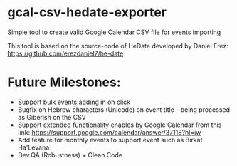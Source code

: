 # gcal-csv-hedate-exporter
Simple tool to create valid Google Calendar CSV file for events importing

This tool is based on the source-code of HeDate developed by Daniel Erez:
https://github.com/erezdaniel7/he-date

# Future Milestones:
- Support bulk events adding in on click
- Bugfix on Hebrew characters (Unicode) on event title - being processed as Giberish on the CSV
- Support extended functionality enables by Google Calendar from this link:
https://support.google.com/calendar/answer/37118?hl=iw
- Add feature for monthly events to support event such as Birkat Ha'Levana
- Dev.QA (Robustness) + Clean Code
